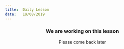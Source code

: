```yaml
---
title:  Daily Lesson
date:   19/08/2019
---
```


### <center>We are working on this lesson</center>
<center>Please come back later</center>